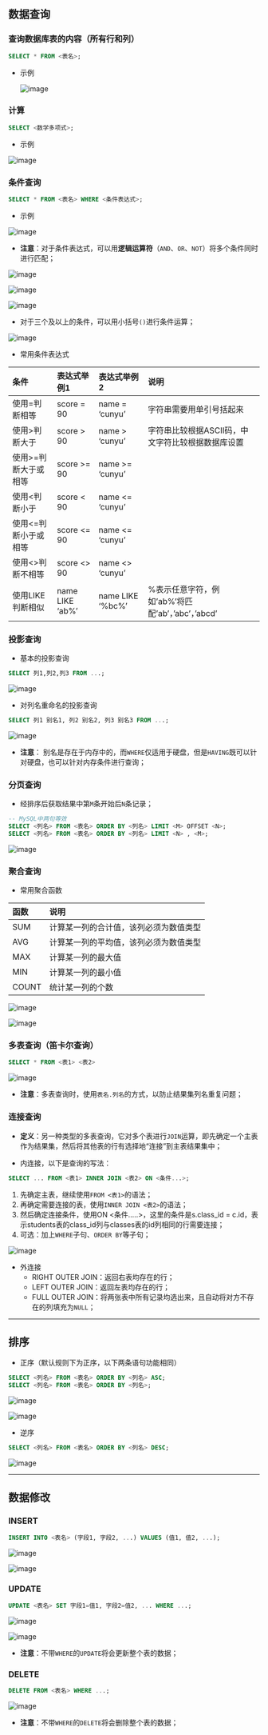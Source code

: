 



## 数据查询

### 查询数据库表的内容（所有行和列）

```sql
SELECT * FROM <表名>;
```

- 示例

	![image](https://imgconvert.csdnimg.cn/aHR0cHM6Ly91cGxvYWQtaW1hZ2VzLmppYW5zaHUuaW8vdXBsb2FkX2ltYWdlcy85NzQ3MzUwLWEzZGY0NmY1MjdjNWY4ODkucG5n?x-oss-process=image/format,png)

### 计算

```sql
SELECT <数学多项式>;
```

- 示例

![image](https://imgconvert.csdnimg.cn/aHR0cHM6Ly91cGxvYWQtaW1hZ2VzLmppYW5zaHUuaW8vdXBsb2FkX2ltYWdlcy85NzQ3MzUwLTEzODQ2ZTdmYTkxYmMyYjkucG5n?x-oss-process=image/format,png)

### 条件查询

```sql
SELECT * FROM <表名> WHERE <条件表达式>;
```

- 示例

![image](https://imgconvert.csdnimg.cn/aHR0cHM6Ly91cGxvYWQtaW1hZ2VzLmppYW5zaHUuaW8vdXBsb2FkX2ltYWdlcy85NzQ3MzUwLWMwOGVkYzEwODZmNTAxNTMucG5n?x-oss-process=image/format,png)

- **注意**：对于条件表达式，可以用**逻辑运算符**（`AND`、`OR`、`NOT`）将多个条件同时进行匹配；

![image](https://imgconvert.csdnimg.cn/aHR0cHM6Ly91cGxvYWQtaW1hZ2VzLmppYW5zaHUuaW8vdXBsb2FkX2ltYWdlcy85NzQ3MzUwLTIzOTRkMGI0MWE1YWI2NDcucG5n?x-oss-process=image/format,png)


![image](https://imgconvert.csdnimg.cn/aHR0cHM6Ly91cGxvYWQtaW1hZ2VzLmppYW5zaHUuaW8vdXBsb2FkX2ltYWdlcy85NzQ3MzUwLTllNGRlOTE5NzVmZDk4YjIucG5n?x-oss-process=image/format,png)

![image](https://imgconvert.csdnimg.cn/aHR0cHM6Ly91cGxvYWQtaW1hZ2VzLmppYW5zaHUuaW8vdXBsb2FkX2ltYWdlcy85NzQ3MzUwLTk5NTk2MjhlYzI5YjQxMDUucG5n?x-oss-process=image/format,png)

- 对于三个及以上的条件，可以用小括号`()`进行条件运算；

![image](https://imgconvert.csdnimg.cn/aHR0cHM6Ly91cGxvYWQtaW1hZ2VzLmppYW5zaHUuaW8vdXBsb2FkX2ltYWdlcy85NzQ3MzUwLTI3ZGRmNmRjN2UzOGQwMjgucG5n?x-oss-process=image/format,png)

- 常用条件表达式

| 条件                 | 表达式举例1     | 表达式举例2      | 说明                                              |
| :------------------- | :-------------- | :--------------- | :------------------------------------------------ |
| 使用=判断相等        | score = 90      | name = ‘cunyu’   | 字符串需要用单引号括起来                          |
| 使用>判断大于        | score > 90      | name > ‘cunyu’   | 字符串比较根据ASCII码，中文字符比较根据数据库设置 |
| 使用>=判断大于或相等 | score >= 90     | name >= ‘cunyu’  |                                                   |
| 使用<判断小于        | score < 90      | name <= ‘cunyu’  |                                                   |
| 使用<=判断小于或相等 | score <= 90     | name <= ‘cunyu’  |                                                   |
| 使用<>判断不相等     | score <> 90     | name <> ‘cunyu’  |                                                   |
| 使用LIKE判断相似     | name LIKE ‘ab%’ | name LIKE ‘%bc%’ | %表示任意字符，例如’ab%’将匹配’ab’，’abc’，’abcd’ |

### 投影查询

- 基本的投影查询

```sql
SELECT 列1,列2,列3 FROM ...;
```

![image](https://imgconvert.csdnimg.cn/aHR0cHM6Ly91cGxvYWQtaW1hZ2VzLmppYW5zaHUuaW8vdXBsb2FkX2ltYWdlcy85NzQ3MzUwLTgzMDc3YWIyNTk2N2RmNzgucG5n?x-oss-process=image/format,png)

- 对列名重命名的投影查询

```sql
SELECT 列1 别名1, 列2 别名2, 列3 别名3 FROM ...;
```

![image](https://imgconvert.csdnimg.cn/aHR0cHM6Ly91cGxvYWQtaW1hZ2VzLmppYW5zaHUuaW8vdXBsb2FkX2ltYWdlcy85NzQ3MzUwLTU1ODQzNGYzYjBmNmRkZmUucG5n?x-oss-process=image/format,png)

- **注意**： 别名是存在于内存中的，而`WHERE`仅适用于硬盘，但是`HAVING`既可以针对硬盘，也可以针对内存条件进行查询；

### 分页查询

- 经排序后获取结果中第`M`条开始后`N`条记录；

```sql
-- MySQL中两句等效
SELECT <列名> FROM <表名> ORDER BY <列名> LIMIT <M> OFFSET <N>;
SELECT <列名> FROM <表名> ORDER BY <列名> LIMIT <N> , <M>;
```

![image](https://imgconvert.csdnimg.cn/aHR0cHM6Ly91cGxvYWQtaW1hZ2VzLmppYW5zaHUuaW8vdXBsb2FkX2ltYWdlcy85NzQ3MzUwLTJjMTA5MDFhNjBhOWQxYTEucG5n?x-oss-process=image/format,png)

### 聚合查询

- 常用聚合函数

| 函数  | 说明                                   |
| :---- | :------------------------------------- |
| SUM   | 计算某一列的合计值，该列必须为数值类型 |
| AVG   | 计算某一列的平均值，该列必须为数值类型 |
| MAX   | 计算某一列的最大值                     |
| MIN   | 计算某一列的最小值                     |
| COUNT | 统计某一列的个数                       |

![image](https://imgconvert.csdnimg.cn/aHR0cHM6Ly91cGxvYWQtaW1hZ2VzLmppYW5zaHUuaW8vdXBsb2FkX2ltYWdlcy85NzQ3MzUwLTg1ZWNmZGUxMDYyN2JlNzEucG5n?x-oss-process=image/format,png)

![image](https://imgconvert.csdnimg.cn/aHR0cHM6Ly91cGxvYWQtaW1hZ2VzLmppYW5zaHUuaW8vdXBsb2FkX2ltYWdlcy85NzQ3MzUwLTQzMWI4Mzk2MjVjNjZiNTMucG5n?x-oss-process=image/format,png)

### 多表查询（笛卡尔查询）

```sql
SELECT * FROM <表1> <表2>
```

![image](https://imgconvert.csdnimg.cn/aHR0cHM6Ly91cGxvYWQtaW1hZ2VzLmppYW5zaHUuaW8vdXBsb2FkX2ltYWdlcy85NzQ3MzUwLTk0YTExMzA4ODRkZTdjZWYucG5n?x-oss-process=image/format,png)

- **注意**：多表查询时，使用`表名.列名`的方式，以防止结果集列名重复问题；

### 连接查询

- **定义**：另一种类型的多表查询，它对多个表进行`JOIN`运算，即先确定一个主表作为结果集，然后将其他表的行有选择地“连接”到主表结果集中；

- 内连接，以下是查询的写法：

```sql
SELECT ... FROM <表1> INNER JOIN <表2> ON <条件...>;
```


1. 先确定主表，继续使用`FROM <表1>`的语法；
2. 再确定需要连接的表，使用`INNER JOIN <表2>`的语法；
3. 然后确定连接条件，使用ON <条件..…>，这里的条件是s.class_id = c.id，表示students表的class_id列与classes表的id列相同的行需要连接；
4. 可选：加上`WHERE`子句、`ORDER BY`等子句；

![image](https://imgconvert.csdnimg.cn/aHR0cHM6Ly91cGxvYWQtaW1hZ2VzLmppYW5zaHUuaW8vdXBsb2FkX2ltYWdlcy85NzQ3MzUwLWIxZjFhMTRlNDZkNzYyNmYucG5n?x-oss-process=image/format,png)

- 外连接
	- RIGHT OUTER JOIN：返回右表均存在的行；
	- LEFT OUTER JOIN：返回左表均存在的行；
	- FULL OUTER JOIN：将两张表中所有记录均选出来，且自动将对方不存在的列填充为`NULL`；

---

## 排序

- 正序（默认规则下为正序，以下两条语句功能相同）

```sql
SELECT <列名> FROM <表名> ORDER BY <列名> ASC;
SELECT <列名> FROM <表名> ORDER BY <列名>;
```

![image](https://imgconvert.csdnimg.cn/aHR0cHM6Ly91cGxvYWQtaW1hZ2VzLmppYW5zaHUuaW8vdXBsb2FkX2ltYWdlcy85NzQ3MzUwLTA5MGE4ZDhjZjM2YmIyYzEucG5n?x-oss-process=image/format,png)

![image](https://imgconvert.csdnimg.cn/aHR0cHM6Ly91cGxvYWQtaW1hZ2VzLmppYW5zaHUuaW8vdXBsb2FkX2ltYWdlcy85NzQ3MzUwLWM0ZDNiMjE1M2Q0YjYyZmIucG5n?x-oss-process=image/format,png)

- 逆序

```sql
SELECT <列名> FROM <表名> ORDER BY <列名> DESC;
```

![image](https://imgconvert.csdnimg.cn/aHR0cHM6Ly91cGxvYWQtaW1hZ2VzLmppYW5zaHUuaW8vdXBsb2FkX2ltYWdlcy85NzQ3MzUwLWUzNTYyNTRjZmY3ZTA3YzcucG5n?x-oss-process=image/format,png)

---

## 数据修改

### INSERT

```sql
INSERT INTO <表名> (字段1, 字段2, ...) VALUES (值1, 值2, ...);
```

![image](https://imgconvert.csdnimg.cn/aHR0cHM6Ly91cGxvYWQtaW1hZ2VzLmppYW5zaHUuaW8vdXBsb2FkX2ltYWdlcy85NzQ3MzUwLTE2YWM0YjQzN2UzNTNiMjQucG5n?x-oss-process=image/format,png)

![image](https://imgconvert.csdnimg.cn/aHR0cHM6Ly91cGxvYWQtaW1hZ2VzLmppYW5zaHUuaW8vdXBsb2FkX2ltYWdlcy85NzQ3MzUwLTUyMGM3ZTE2N2YxMDYzYmYucG5n?x-oss-process=image/format,png)

### UPDATE

```sql
UPDATE <表名> SET 字段1=值1, 字段2=值2, ... WHERE ...;
```

![image](https://imgconvert.csdnimg.cn/aHR0cHM6Ly91cGxvYWQtaW1hZ2VzLmppYW5zaHUuaW8vdXBsb2FkX2ltYWdlcy85NzQ3MzUwLTJjMzdjOGIxYjg0N2U5OTkucG5n?x-oss-process=image/format,png)

![image](https://imgconvert.csdnimg.cn/aHR0cHM6Ly91cGxvYWQtaW1hZ2VzLmppYW5zaHUuaW8vdXBsb2FkX2ltYWdlcy85NzQ3MzUwLTcyZWFkYjQ5MThkYWRkN2UucG5n?x-oss-process=image/format,png)

- **注意**：不带`WHERE`的`UPDATE`将会更新整个表的数据；

### DELETE

```sql
DELETE FROM <表名> WHERE ...;
```

![image](https://imgconvert.csdnimg.cn/aHR0cHM6Ly91cGxvYWQtaW1hZ2VzLmppYW5zaHUuaW8vdXBsb2FkX2ltYWdlcy85NzQ3MzUwLTU0YzdhNGUyYmNmNmY2MGYucG5n?x-oss-process=image/format,png)

- **注意**：不带`WHERE`的`DELETE`将会删除整个表的数据；

